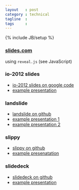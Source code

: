 ```yaml
---
layout   : post
category : technical
tagline  : 
tags     : 
---
```

{% include JB/setup %}

### [slides.com](http://slides.com/)

using `reveal.js` (see JavaScript)

### io-2012 slides

- [io-2012 slides on google code](https://code.google.com/p/io-2012-slides/)
- [example presentation](http://io-2012-slides.googlecode.com/git/template.html)

### landslide

- [landslide on github](https://github.com/adamzap/landslide)
- [example presentation 1](http://adamzap.com/misc/presentation.html)
- [example presentation 2](http://adamzap.com/random/landslide.html)

### slippy

- [slippy on github](https://github.com/Seldaek/slippy/)
- [example presenatation](http://slides.seld.be/?file=2010-05-30+Example.html)

### slidedeck

- [slidedeck on github](https://github.com/rmcgibbo/slidedeck)
- [example presentation](http://htmlpreview.github.io/?https://github.com/rmcgibbo/slidedeck-example/blob/master/index.html)
